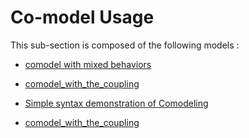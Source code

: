 # Co-model Usage

This sub-section is composed of the following models :

* [comodel with mixed behaviors ](references#Co-modelUsagecomodel_mix_behaviors)

* [comodel_with_the_coupling](references#Co-modelUsagecomodel_mutate_population)

* [Simple syntax demonstration of Comodeling ](references#Co-modelUsagecomodel_simple)

* [comodel_with_the_coupling](references#Co-modelUsagecomodel_with_the_coupling)

